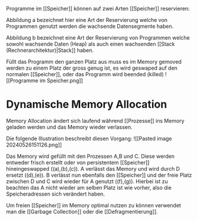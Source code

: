 Programme im [[Speicher]] können auf zwei Arten [[Speicher]] reservieren:

Abbildung a bezeichnet hier eine Art der Reservierung welche von Programmen genutzt werden die wachsende Datensegmente haben.

Abbildung b bezeichnet eine Art der Reservierung von Programmen welche sowohl wachsende Daten (Heap) als auch einen wachsenden [[Stack (Rechnerarchitektur)|Stack]] haben.

Füllt das Programm den ganzen Platz aus muss es im Memory gemoved werden zu einem Platz der gross genug ist, es wird geswaped auf den normalen [[Speicher]], oder das Programm wird beended (killed)
![[Programme im Speicher.png]]

# Dynamische Memory Allocation
Memory Allocation ändert sich laufend während [[Prozesse]] ins Memory geladen werden und das Memory wieder verlassen. 

Die folgende Illustration beschreibt diesen Vorgang: 
![[Pasted image 20240526151126.png]]

Das Memory wird gefüllt mit den Prozessen A,B und C. Diese werden entweder frisch erstellt oder von persistentem [[Speicher]] hineingeswapped ((a),(b),(c)). A verlässt das Memory und wird durch D ersetzt ((d),(e)). B verlässt nun ebenfalls den [[Speicher]] und der freie Platz zwischen D und C wird wieder für A genutzt ((f),(g)). Hierbei ist zu beachten das A nicht wieder am selben Platz ist wie vorher, also die Speicheradressen sich verändert haben. 

Um freien [[Speicher]] im Memory optimal nutzen zu können verwendet man die [[Garbage Collection]] oder die [[Defragmentierung]].